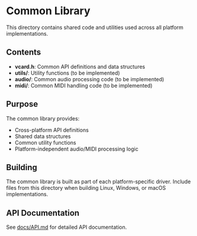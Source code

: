 # Common Library

This directory contains shared code and utilities used across all platform implementations.

## Contents

- **vcard.h**: Common API definitions and data structures
- **utils/**: Utility functions (to be implemented)
- **audio/**: Common audio processing code (to be implemented)
- **midi/**: Common MIDI handling code (to be implemented)

## Purpose

The common library provides:
- Cross-platform API definitions
- Shared data structures
- Common utility functions
- Platform-independent audio/MIDI processing logic

## Building

The common library is built as part of each platform-specific driver. Include files from this directory when building Linux, Windows, or macOS implementations.

## API Documentation

See [docs/API.md](../docs/API.md) for detailed API documentation.
